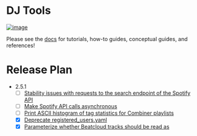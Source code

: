 # DJ Tools
[![image](https://img.shields.io/pypi/v/dj-beatcloud.svg)](https://pypi.org/project/dj-beatcloud/)

Please see the [docs](https://a-rich.github.io/DJ-Tools/) for tutorials, how-to guides, conceptual guides, and references!

# Release Plan
* 2.5.1
    - [ ] [Stability issues with requests to the search endpoint of the Spotify API](https://github.com/a-rich/DJ-Tools/issues/58)
    - [ ] [Make Spotify API calls asynchronous](https://github.com/a-rich/DJ-Tools/issues/38)
    - [ ] [Print ASCII histogram of tag statistics for Combiner playlists](https://github.com/a-rich/DJ-Tools/issues/87)
    - [x] [Deprecate registered_users.yaml](https://github.com/a-rich/DJ-Tools/issues/99)
    - [x] [Parameterize whether Beatcloud tracks should be read as <title> - <artist> or vice versa](https://github.com/a-rich/DJ-Tools/issues/95)
* 2.6.0
    - [ ] [Create serializers package for converting database files from other DJ software (e.g. Serato, Traktor, Denon, etc.) so that operations in the rekordbox package can be used on them](https://github.com/a-rich/DJ-Tools/issues/68)
    - [ ] [Improve Reddit submission title parsing in order to improve precision and recall of Spotify API search results](https://github.com/a-rich/DJ-Tools/issues/59)

# Contribution
Please see the [CONTRIBUTING](CONTRIBUTING.md)
